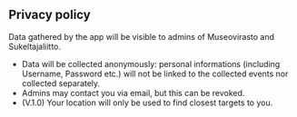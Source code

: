 ## Privacy policy

Data gathered by the app will be visible to admins of Museovirasto and Sukeltajaliitto.
* Data will be collected anonymously: personal informations (including Username, Password etc.)
will not be linked to the collected events nor collected separately.
* Admins may contact you via email, but this can be revoked.
* (V.1.0) Your location will only be used to find closest targets to you.
